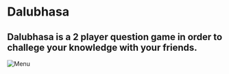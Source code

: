 # Dalubhasa
## Dalubhasa is a 2 player question game in order to challege your knowledge with your friends. 
![Menu](https://user-images.githubusercontent.com/59752567/104081815-368ba880-526c-11eb-9fcc-332361a02935.gif)
